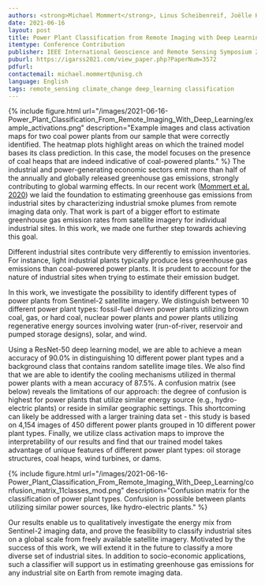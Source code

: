 ```yaml
---
authors: <strong>Michael Mommert</strong>, Linus Scheibenreif, Joëlle Hanna, Damian Borth
date: 2021-06-16
layout: post
title: Power Plant Classification from Remote Imaging with Deep Learning
itemtype: Conference Contribution
publisher: IEEE International Geoscience and Remote Sensing Symposium 2021 (IGARSS)
puburl: https://igarss2021.com/view_paper.php?PaperNum=3572
pdfurl: 
contactemail: michael.mommert@unisg.ch	
language: English
tags: remote_sensing climate_change deep_learning classification
---
```


{% include figure.html
url="/images/2021-06-16-Power_Plant_Classification_From_Remote_Imaging_With_Deep_Learning/example_activations.png"
description="Example images and class activation maps for two coal
power plants from our sample that were correctly identified. The
heatmap plots highlight areas on which the trained model bases its
class prediction. In this case, the model focuses on the presence of
coal heaps that are indeed indicative of coal-powered plants." %} The
industrial and power-generating economic sectors emit more than half
of the annually and globally released greenhouse gas emissions,
strongly contributing to global warming effects. In our recent work
([Mommert et
al. 2020](https://hsg-aiml.github.io/2020/11/24/Characterization_of_Industrial_Smoke_Plumes_from_Remote_Sensing_Data.html))
we laid the foundation to estimating greenhouse gas emissions from
industrial sites by characterizing industrial smoke plumes from remote
imaging data only. That work is part of a bigger effort to estimate
greenhouse gas emission rates from satellite imagery for individual
industrial sites.  In this work, we made one further step towards
achieving this goal.

Different industrial sites contribute very differently to emission
inventories. For instance, light industrial plants typically produce less
greenhouse gas emissions than coal-powered power plants. It
is prudent to account for the nature of industrial sites when trying
to estimate their emission budget.

In this work, we investigate the possibility to identify different
types of power plants from Sentinel-2 satellite imagery.  We
distinguish between 10 different power plant types: fossil-fuel driven
power plants utilizing brown coal, gas, or hard coal, nuclear power
plants and power plants utilizing regenerative energy sources
involving water (run-of-river, reservoir and pumped storage designs),
solar, and wind.

Using a ResNet-50 deep learning model, we are able to achieve a mean
accuracy of 90.0% in distinguishing 10 different power plant types and
a background class that contains random satellite image tiles. We also
find that we are able to identify the cooling mechanisms utilized in
thermal power plants with a mean accuracy of 87.5%.  A confusion
matrix (see below) reveals the limitations of our approach: the degree
of confusion is highest for power plants that utilize similar energy
source (e.g., hydro-electric plants) or reside in similar geographic
settings. This shortcoming can likely be addressed with a larger
training data set - this study is based on 4,154 images of 450
different power plants grouped in 10 different power plant types.
Finally, we utilize class activation maps to improve the
interpretability of our results and find that our trained model takes
advantage of unique features of different power plant types: oil
storage structures, coal heaps, wind turbines, or dams.

{% include figure.html
url="/images/2021-06-16-Power_Plant_Classification_From_Remote_Imaging_With_Deep_Learning/confusion_matrix_11classes_mod.png"
description="Confusion matrix for the classification of power plant types. Confusion is possible between plants utilizing similar power sources, like hydro-electric plants." %}

Our results enable us to qualitatively investigate the energy mix from
Sentinel-2 imaging data, and prove the feasibility to classify
industrial sites on a global scale from freely available satellite
imagery. Motivated by the success of this work, we will extend it in
the future to classify a more diverse set of industrial sites. In
addition to socio-economic applications, such a classifier will
support us in estimating greenhouse gas emissions for any industrial
site on Earth from remote imaging data.
